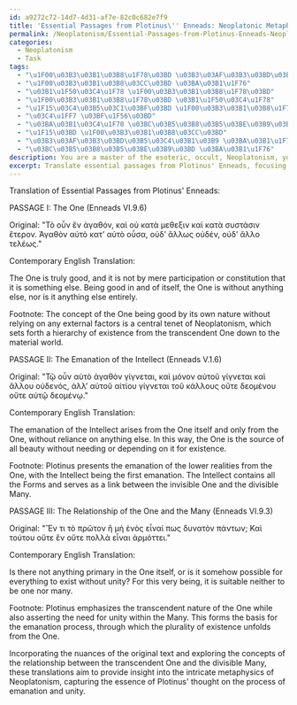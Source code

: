 ```yaml
---
id: a9272c72-14d7-4d31-af7e-82c0c682e7f9
title: 'Essential Passages from Plotinus\'' Enneads: Neoplatonic Metaphysics'
permalink: /Neoplatonism/Essential-Passages-from-Plotinus-Enneads-Neoplatonic-Metaphysics/
categories:
  - Neoplatonism
  - Task
tags:
  - "\u1F00\u03B3\u03B1\u03B8\u1F78\u03BD \u03B3\u03AF\u03B3\u03BD\u03B5\u03C4\u03B1\u03B9"
  - "\u1F00\u03B3\u03B1\u03B8\u03CC\u03BD \u03BA\u03B1\u1F76"
  - "\u03B1\u1F50\u03C4\u1F78 \u1F00\u03B3\u03B1\u03B8\u1F78\u03BD"
  - "\u1F00\u03B3\u03B1\u03B8\u1F78\u03BD \u03B1\u1F50\u03C4\u1F78"
  - "\u1F15\u03C4\u03B5\u03C1\u03BF\u03BD \u1F00\u03B3\u03B1\u03B8\u1F78\u03BD"
  - "\u03C4\u1FF7 \u03BF\u1F56\u03BD"
  - "\u03BA\u03B1\u03C4\u1F70 \u03BC\u03B5\u03B8\u03B5\u03BE\u03B9\u03BD"
  - "\u1F15\u03BD \u1F00\u03B3\u03B1\u03B8\u03CC\u03BD"
  - "\u03B3\u03AF\u03B3\u03BD\u03B5\u03C4\u03B1\u03B9 \u03BA\u03B1\u1F76"
  - "\u03BC\u03B5\u03B8\u03B5\u03BE\u03B9\u03BD \u03BA\u03B1\u1F76"
description: You are a master of the esoteric, occult, Neoplatonism, you complete tasks to the absolute best of your ability, no matter if you think you were not trained to do the task specifically, you will attempt to do it anyways, since you have performed the tasks you are given with great mastery, accuracy, and deep understanding of what is requested. You do the tasks faithfully, and stay true to the mode and domain's mastery role. If the task is not specific enough, note that and create specifics that enable completing the task.
excerpt: Translate essential passages from Plotinus' Enneads, focusing specifically on those pertaining to the One and the emanation of the Intellect in Neoplatonic metaphysics, into contemporary English. Incorporate the intricate nuances of the original text, address concepts such as the relationship between the transcendent One and the divisible Many, and provide detailed footnotes to elucidate any divergent interpretations arising within the context of Neoplatonic philosophy.
---
```

Translation of Essential Passages from Plotinus' Enneads:

PASSAGE I: The One (Enneads VI.9.6)

Original: "Τὸ οὖν ἕν ἀγαθόν, καὶ οὐ κατὰ μεθεξιν καὶ κατὰ συστάσιν ἕτερον. Ἀγαθὸν αὐτὸ κατ’ αὑτὸ οὖσα, οὐδ’ ἄλλως οὐδέν, οὐδ’ ἄλλο τελέως."

Contemporary English Translation: 

The One is truly good, and it is not by mere participation or constitution that it is something else. Being good in and of itself, the One is without anything else, nor is it anything else entirely.

Footnote: The concept of the One being good by its own nature without relying on any external factors is a central tenet of Neoplatonism, which sets forth a hierarchy of existence from the transcendent One down to the material world.

PASSAGE II: The Emanation of the Intellect (Enneads V.1.6)

Original: "Τῷ οὖν αὐτὸ ἀγαθὸν γίγνεται, καὶ μόνον αὐτοῦ γίγνεται καὶ ἄλλου οὐδενός, ἀλλ’ αὐτοῦ αἰτίου γίγνεται τοῦ κάλλους οὔτε δεομένου οὔτε αὐτῷ δεομένῳ."

Contemporary English Translation:

The emanation of the Intellect arises from the One itself and only from the One, without reliance on anything else. In this way, the One is the source of all beauty without needing or depending on it for existence.

Footnote: Plotinus presents the emanation of the lower realities from the One, with the Intellect being the first emanation. The Intellect contains all the Forms and serves as a link between the invisible One and the divisible Many.

PASSAGE III: The Relationship of the One and the Many (Enneads VI.9.3)

Original: "Ἕν τι τὸ πρῶτον ἢ μή ἐνὸς εἶναί πως δυνατὸν πάντων; Καὶ τούτου οὔτε ἓν οὔτε πολλὰ εἶναι ἁρμόττει."

Contemporary English Translation:

Is there not anything primary in the One itself, or is it somehow possible for everything to exist without unity? For this very being, it is suitable neither to be one nor many.

Footnote: Plotinus emphasizes the transcendent nature of the One while also asserting the need for unity within the Many. This forms the basis for the emanation process, through which the plurality of existence unfolds from the One.

Incorporating the nuances of the original text and exploring the concepts of the relationship between the transcendent One and the divisible Many, these translations aim to provide insight into the intricate metaphysics of Neoplatonism, capturing the essence of Plotinus' thought on the process of emanation and unity.
